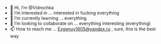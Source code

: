 - 👋 Hi, I’m @Vidrochka
- 👀 I’m interested in ... interested in fucking everything
- 🌱 I’m currently learning ... everything
- 💞️ I’m looking to collaborate on ... everything interesting (everything)
- 📫 How to reach me ... Evgenuy1605@yandex.ru , sure, this is the best way
